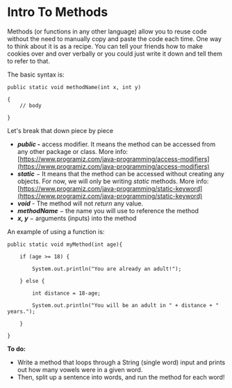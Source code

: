 # Intro To Methods

Methods (or functions in any other language) allow you to reuse code without the need to manually copy and paste the code each time. One way to think about it is as a recipe. You can tell your friends how to make cookies over and over verbally or you could just write it down and tell them to refer to that. 

The basic syntax is:

```
public static void methodName(int x, int y) 

{
    // body

}
```

Let's break that down piece by piece

- **_public_ -** access modifier. It means the method can be accessed from any other package or class. More info: [https://www.programiz.com/java-programming/access-modifiers](https://www.programiz.com/java-programming/access-modifiers)
- **_static_** −  It means that the method can be accessed without creating any objects. For now, we will only be writing _static_ methods. More info: [https://www.programiz.com/java-programming/static-keyword](https://www.programiz.com/java-programming/static-keyword)
- **_void_** - The method will not _return_ any value.
- **_methodName_** − the name you will use to reference the method
- **_x, y_** − arguments (inputs) into the method

An example of using a function is:

```
public static void myMethod(int age){

    if (age >= 18) {

        System.out.println("You are already an adult!");

    } else {
    
        int distance = 18-age;
        
        System.out.println("You will be an adult in " + distance + " years.");
        
    }
    
}
```

**To do:**

- Write a method that loops through a String (single word) input and prints out how many vowels were in a given word.
- Then, split up a sentence into words, and run the method for each word!

